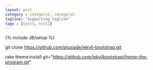 ```yaml
---
layout: post
category : category1, category2
tagline: "Supporting tagline"
tags : [test1, test2]
---
```

{% include JB/setup %}

git clone https://github.com/plusjade/jekyll-bootstrap.git

rake theme:install git="https://github.com/jekyllbootstrap/theme-the-program.git"